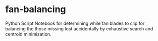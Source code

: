 # fan-balancing
Python Script Notebook for determining while fan blades to clip for balancing the those missing lost accidentally by exhaustive search and centroid minimization.
